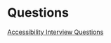 # Questions

[Accessibility Interview Questions](https://scottaohara.github.io/accessibility_interview_questions/)
